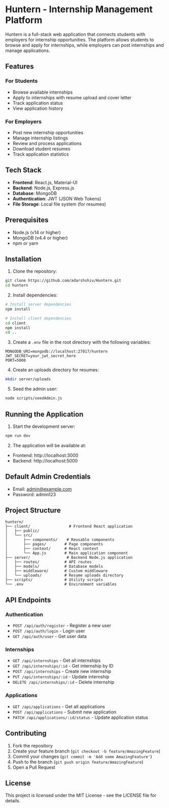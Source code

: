 # Huntern - Internship Management Platform

Huntern is a full-stack web application that connects students with employers for internship opportunities. The platform allows students to browse and apply for internships, while employers can post internships and manage applications.

## Features

### For Students
- Browse available internships
- Apply to internships with resume upload and cover letter
- Track application status
- View application history

### For Employers
- Post new internship opportunities
- Manage internship listings
- Review and process applications
- Download student resumes
- Track application statistics

## Tech Stack

- **Frontend**: React.js, Material-UI
- **Backend**: Node.js, Express.js
- **Database**: MongoDB
- **Authentication**: JWT (JSON Web Tokens)
- **File Storage**: Local file system (for resumes)

## Prerequisites

- Node.js (v14 or higher)
- MongoDB (v4.4 or higher)
- npm or yarn

## Installation

1. Clone the repository:
```bash
git clone https://github.com/adarshshiv/Huntern.git
cd huntern
```

2. Install dependencies:
```bash
# Install server dependencies
npm install

# Install client dependencies
cd client
npm install
cd ..
```

3. Create a `.env` file in the root directory with the following variables:
```
MONGODB_URI=mongodb://localhost:27017/huntern
JWT_SECRET=your_jwt_secret_here
PORT=5000
```

4. Create an uploads directory for resumes:
```bash
mkdir server/uploads
```

5. Seed the admin user:
```bash
node scripts/seedAdmin.js
```

## Running the Application

1. Start the development server:
```bash
npm run dev
```

2. The application will be available at:
- Frontend: http://localhost:3000
- Backend: http://localhost:5000

## Default Admin Credentials

- Email: admin@example.com
- Password: admin123

## Project Structure

```
huntern/
├── client/                 # Frontend React application
│   ├── public/
│   └── src/
│       ├── components/    # Reusable components
│       ├── pages/        # Page components
│       ├── context/      # React context
│       └── App.js        # Main application component
├── server/                # Backend Node.js application
│   ├── routes/           # API routes
│   ├── models/           # Database models
│   ├── middleware/       # Custom middleware
│   └── uploads/          # Resume uploads directory
├── scripts/              # Utility scripts
└── .env                  # Environment variables
```

## API Endpoints

### Authentication
- `POST /api/auth/register` - Register a new user
- `POST /api/auth/login` - Login user
- `GET /api/auth/user` - Get user data

### Internships
- `GET /api/internships` - Get all internships
- `GET /api/internships/:id` - Get internship by ID
- `POST /api/internships` - Create new internship
- `PUT /api/internships/:id` - Update internship
- `DELETE /api/internships/:id` - Delete internship

### Applications
- `GET /api/applications` - Get all applications
- `POST /api/applications` - Submit new application
- `PATCH /api/applications/:id/status` - Update application status

## Contributing

1. Fork the repository
2. Create your feature branch (`git checkout -b feature/AmazingFeature`)
3. Commit your changes (`git commit -m 'Add some AmazingFeature'`)
4. Push to the branch (`git push origin feature/AmazingFeature`)
5. Open a Pull Request

## License

This project is licensed under the MIT License - see the LICENSE file for details. 